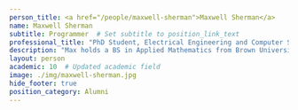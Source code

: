 ```yaml
---
person_title: <a href="/people/maxwell-sherman">Maxwell Sherman</a>
name: Maxwell Sherman
subtitle: Programmer  # Set subtitle to position_link_text
professional_title: "PhD Student, Electrical Engineering and Computer Science (MIT), Scientific Programmer (2016-2019), PhD Student, Computer Science and Aritificial Intelligence Laboratory, Massachusetts Institute of Technology"
description: "Max holds a BS in Applied Mathematics from Brown University and an MS in Mathematics from the University of Cambridge. He is now a PhD in Electrical Engineering and Computer Science (EECS) at MIT where he works on ultra-efficient algorithms for assaying genomic variation in very large genome sequencing cohorts such as the UK Biobank. He previously worked as a scientific programmer in the Park Lab developing tools for single-cell whole genome sequencing analysis."
layout: person
academic: 10  # Updated academic field
image: ./img/maxwell-sherman.jpg
hide_footer: true
position_category: Alumni
---
```

